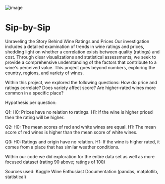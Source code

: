 ![image](https://github.com/carojasp12/Sip-by-Sip/assets/152667250/f61820a9-bb36-4215-88a1-62f66e1e48c8)

# Sip-by-Sip
Unraveling the Story Behind Wine Ratings and Prices
Our investigation includes a detailed examination of trends in wine ratings and prices, shedding light on whether a correlation exists between quality (ratings) and cost. Through clear visualizations and statistical assessments, we seek to provide a comprehensive understanding of the factors that contribute to a wine's perceived value. This project goes beyond numbers, exploring the country, regions, and variety of wines.

Within this project, we explored the following questions: 
How do price and ratings correlate? 
Does variety affect score?
Are higher-rated wines more common in a specific place? 

Hypothesis per question: 

Q1:
H0: Prices have no relation to ratings.
H1: If the wine is higher priced then the rating will be higher.

Q2:
H0: The mean scores of red and white wines are equal.
H1: The mean score of red wines is higher than the mean score of white wines.

Q3:
H0: Ratings and origin have no relation.
H1: If the wine is higher rated, it comes from a place that has similar weather conditions.

Within our code we did exploration for the entire data set as well as more focused dataset (rating 90 above; ratings of 100)

Sources used:
Kaggle
Wine Enthusiast
Documentation (pandas, matplotlib, statistical)


